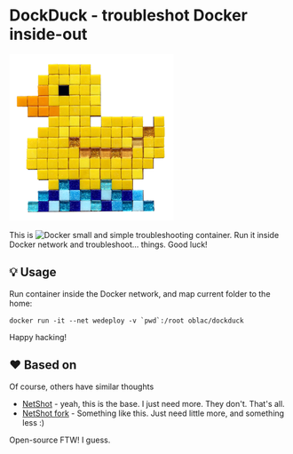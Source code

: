 # DockDuck - troubleshot Docker inside-out

![](duck.png)

This is ![Docker](http://docker.com) small and simple troubleshooting container.
Run it inside Docker network and troubleshoot... things. Good luck!

## :bulb: Usage

Run container inside the Docker network, and map current folder to the home:

	docker run -it --net wedeploy -v `pwd`:/root oblac/dockduck

Happy hacking!

## ❤ Based on

Of course, others have similar thoughts

+ [NetShot](https://github.com/nicolaka/netshoot) - yeah, this is the base. I just need more. They don't. That's all.
+ [NetShot fork](https://github.com/cirocosta/netshoot) - Something like this. Just need little more, and something less :)

Open-source FTW! I guess.
